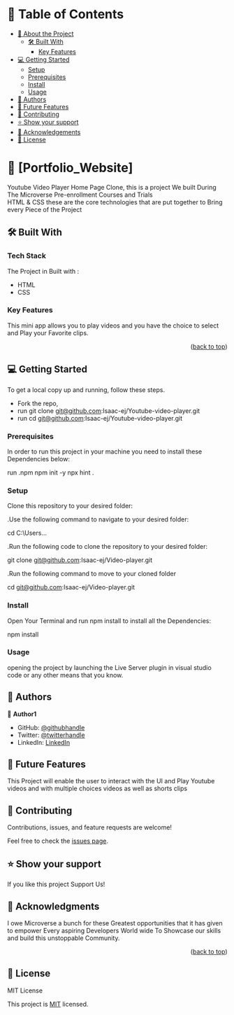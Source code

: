 <a name="readme-top"></a>
<!-- TABLE OF CONTENTS -->

# 📗 Table of Contents

- [📖 About the Project](#about-project)
  - [🛠 Built With](#built-with)
    - [Key Features](#key-features)
- [💻 Getting Started](#getting-started)
  - [Setup](#setup)
  - [Prerequisites](#prerequisites)
  - [Install](#install)
  - [Usage](#usage)
- [👥 Authors](#authors)
- [🔭 Future Features](#future-features)
- [🤝 Contributing](#contributing)
- [⭐️ Show your support](#support)
- [🙏 Acknowledgements](#acknowledgements)
- [📝 License](#license)

<!-- PROJECT DESCRIPTION -->

# 📖 [Portfolio_Website] <a name="about-project"></a>
 Youtube Video Player Home Page Clone, this is a project We built During The Microverse Pre-enrollment Courses and Trials
<br>
HTML & CSS these are the core technologies that are put together to Bring every Piece of the Project
<!--built With-->
## 🛠 Built With <a name="built-with"></a>
<!--Tech stack --->

### Tech Stack <a name="tech-stack">
The Project in Built with :
<ul>
    <li>HTML</li>
    <li>CSS</li>
</ul>

</a>
<!-- Features -->

### Key Features <a name="key-features">
This mini app allows you to play videos and you have the choice to select and Play your Favorite clips.




<p align="right">(<a href="#readme-top">back to top</a>)</p>

<!-- GETTING STARTED -->

## 💻 Getting Started <a name="getting-started">
  To get a local copy up and running, follow these steps.

 - Fork the repo,
 - run git clone git@github.com:Isaac-ej/Youtube-video-player.git
 - run cd git@github.com:Isaac-ej/Youtube-video-player.git
</a>


### Prerequisites

In order to run this project in your machine you need to install these Dependencies below:

 run
.npm
 npm init -y
 npx hint .

### Setup

 Clone this repository to your desired folder:
  
  .Use the following command to navigate to your desired folder:

  cd C:\Users\...

  .Run the following code to clone the repository to your desired folder:

   git clone git@github.com:Isaac-ej/Video-player.git

  .Run the following command to move to your cloned folder

  cd git@github.com:Isaac-ej/Video-player.git

### Install

 Open Your Terminal  and run <a name="npm">npm install</a>  to install all the Dependencies:

<a name="npm">npm install</a>

### Usage

opening the project by launching the Live Server plugin in visual studio code or any other means that you know.

<!-- AUTHORS -->

## 👥 Authors <a name="authors"></a>

👤 **Author1**

- GitHub: [@githubhandle](https://github.com/isaac-ej)
- Twitter: [@twitterhandle](https://github.com/isaac-ej)
- LinkedIn: [LinkedIn](https://www.linkedin.com/in/ejama-isaac-bab607267/)


<!-- FUTURE FEATURES -->

## 🔭 Future Features <a name="future-features">
This Project will enable the user to interact with the UI and Play Youtube videos and with multiple choices videos as well as
 shorts clips
</a>


<!-- CONTRIBUTING -->

## 🤝 Contributing <a name="contributing"></a>

Contributions, issues, and feature requests are welcome!

Feel free to check the [issues page](https://github.com/Isaac-ej/Video-player/issues).


<!-- SUPPORT -->

## ⭐️ Show your support <a name="support"></a>

If you like this project Support Us!


<!-- ACKNOWLEDGEMENTS -->

## 🙏 Acknowledgments <a name="acknowledgements"></a>


I owe Microverse a bunch for these Greatest opportunities that it has given to  empower Every aspiring Developers World wide To Showcase our skills and build this unstoppable Community.

<p align="right">(<a href="#readme-top">back to top</a>)</p>

<!-- FAQ (optional) -->


<!-- LICENSE -->

## 📝 License <a name="license">
  MIT License

This project is [MIT](./LICENSE) licensed.
